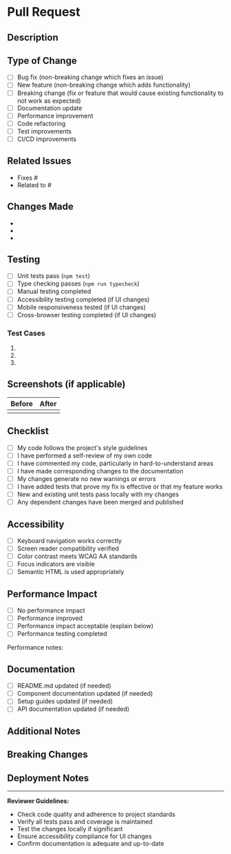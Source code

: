 # Pull Request

## Description
<!-- Provide a brief description of the changes in this PR -->

## Type of Change
<!-- Mark the relevant option with an "x" -->
- [ ] Bug fix (non-breaking change which fixes an issue)
- [ ] New feature (non-breaking change which adds functionality)
- [ ] Breaking change (fix or feature that would cause existing functionality to not work as expected)
- [ ] Documentation update
- [ ] Performance improvement
- [ ] Code refactoring
- [ ] Test improvements
- [ ] CI/CD improvements

## Related Issues
<!-- Link to any related issues using "Fixes #issue_number" or "Related to #issue_number" -->
- Fixes #
- Related to #

## Changes Made
<!-- List the key changes made in this PR -->
- 
- 
- 

## Testing
<!-- Describe the tests you ran to verify your changes -->
- [ ] Unit tests pass (`npm test`)
- [ ] Type checking passes (`npm run typecheck`)
- [ ] Manual testing completed
- [ ] Accessibility testing completed (if UI changes)
- [ ] Mobile responsiveness tested (if UI changes)
- [ ] Cross-browser testing completed (if UI changes)

### Test Cases
<!-- Describe specific test cases you've verified -->
1. 
2. 
3. 

## Screenshots (if applicable)
<!-- Add screenshots to help explain your changes -->
| Before | After |
|--------|-------|
|        |       |

## Checklist
<!-- Mark completed items with an "x" -->
- [ ] My code follows the project's style guidelines
- [ ] I have performed a self-review of my own code
- [ ] I have commented my code, particularly in hard-to-understand areas
- [ ] I have made corresponding changes to the documentation
- [ ] My changes generate no new warnings or errors
- [ ] I have added tests that prove my fix is effective or that my feature works
- [ ] New and existing unit tests pass locally with my changes
- [ ] Any dependent changes have been merged and published

## Accessibility
<!-- For UI changes, confirm accessibility compliance -->
- [ ] Keyboard navigation works correctly
- [ ] Screen reader compatibility verified
- [ ] Color contrast meets WCAG AA standards
- [ ] Focus indicators are visible
- [ ] Semantic HTML is used appropriately

## Performance Impact
<!-- Describe any performance implications -->
- [ ] No performance impact
- [ ] Performance improved
- [ ] Performance impact acceptable (explain below)
- [ ] Performance testing completed

Performance notes:
<!-- Add any performance-related notes here -->

## Documentation
<!-- Confirm documentation is updated -->
- [ ] README.md updated (if needed)
- [ ] Component documentation updated (if needed)
- [ ] Setup guides updated (if needed)
- [ ] API documentation updated (if needed)

## Additional Notes
<!-- Add any additional notes, considerations, or questions for reviewers -->

## Breaking Changes
<!-- If this is a breaking change, describe what breaks and how to migrate -->

## Deployment Notes
<!-- Any special deployment considerations -->

---

**Reviewer Guidelines:**
- Check code quality and adherence to project standards
- Verify all tests pass and coverage is maintained
- Test the changes locally if significant
- Ensure accessibility compliance for UI changes
- Confirm documentation is adequate and up-to-date